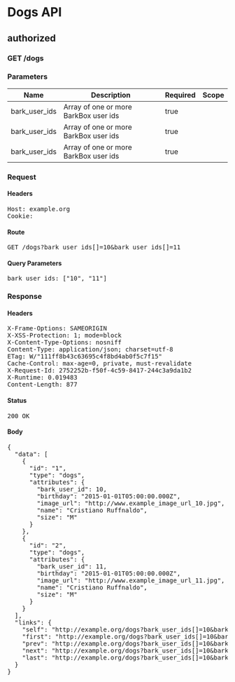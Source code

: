 # Dogs API

## authorized

### GET /dogs

### Parameters

| Name | Description | Required | Scope |
|------|-------------|----------|-------|
| bark_user_ids | Array of one or more BarkBox user ids | true |  |
| bark_user_ids | Array of one or more BarkBox user ids | true |  |
| bark_user_ids | Array of one or more BarkBox user ids | true |  |

### Request

#### Headers

<pre>Host: example.org
Cookie: </pre>

#### Route

<pre>GET /dogs?bark_user_ids[]=10&amp;bark_user_ids[]=11</pre>

#### Query Parameters

<pre>bark_user_ids: [&quot;10&quot;, &quot;11&quot;]</pre>

### Response

#### Headers

<pre>X-Frame-Options: SAMEORIGIN
X-XSS-Protection: 1; mode=block
X-Content-Type-Options: nosniff
Content-Type: application/json; charset=utf-8
ETag: W/&quot;111ff8b43c63695c4f8bd4ab0f5c7f15&quot;
Cache-Control: max-age=0, private, must-revalidate
X-Request-Id: 2752252b-f50f-4c59-8417-244c3a9da1b2
X-Runtime: 0.019483
Content-Length: 877</pre>

#### Status

<pre>200 OK</pre>

#### Body

<pre>{
  "data": [
    {
      "id": "1",
      "type": "dogs",
      "attributes": {
        "bark_user_id": 10,
        "birthday": "2015-01-01T05:00:00.000Z",
        "image_url": "http://www.example_image_url_10.jpg",
        "name": "Cristiano Ruffnaldo",
        "size": "M"
      }
    },
    {
      "id": "2",
      "type": "dogs",
      "attributes": {
        "bark_user_id": 11,
        "birthday": "2015-01-01T05:00:00.000Z",
        "image_url": "http://www.example_image_url_11.jpg",
        "name": "Cristiano Ruffnaldo",
        "size": "M"
      }
    }
  ],
  "links": {
    "self": "http://example.org/dogs?bark_user_ids[]=10&bark_user_ids[]=11&cursor[before]=3",
    "first": "http://example.org/dogs?bark_user_ids[]=10&bark_user_ids[]=11&cursor[before]",
    "prev": "http://example.org/dogs?bark_user_ids[]=10&bark_user_ids[]=11&cursor[after]=2",
    "next": "http://example.org/dogs?bark_user_ids[]=10&bark_user_ids[]=11&cursor[before]=1",
    "last": "http://example.org/dogs?bark_user_ids[]=10&bark_user_ids[]=11&cursor[after]"
  }
}</pre>
